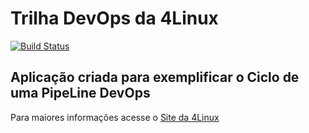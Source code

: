 # Trilha DevOps da 4Linux

<!-- Altere a Flag abaixo com sua URL do Travis -->
[![Build Status](https://travis-ci.org/cquixada/DevOpsLab-HelloWorld.svg?branch=master)](https://travis-ci.org/cquixada/DevOpsLab-HelloWorld)

## Aplicação criada para exemplificar o Ciclo de uma PipeLine DevOps


Para maiores informações acesse o [Site da 4Linux](https://www.4linux.com.br/cursos/devops)
